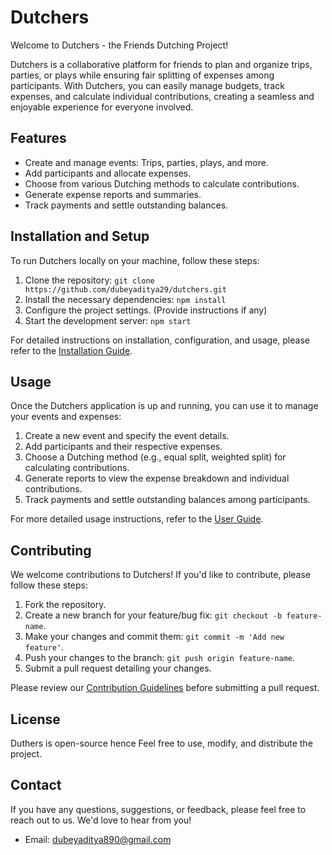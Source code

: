 # Dutchers

Welcome to Dutchers - the Friends Dutching Project!

Dutchers is a collaborative platform for friends to plan and organize trips, parties, or plays while ensuring fair splitting of expenses among participants. With Dutchers, you can easily manage budgets, track expenses, and calculate individual contributions, creating a seamless and enjoyable experience for everyone involved.

## Features

- Create and manage events: Trips, parties, plays, and more.
- Add participants and allocate expenses.
- Choose from various Dutching methods to calculate contributions.
- Generate expense reports and summaries.
- Track payments and settle outstanding balances.

## Installation and Setup

To run Dutchers locally on your machine, follow these steps:

1. Clone the repository: `git clone https://github.com/dubeyaditya29/dutchers.git`
2. Install the necessary dependencies: `npm install`
3. Configure the project settings. (Provide instructions if any)
4. Start the development server: `npm start`

For detailed instructions on installation, configuration, and usage, please refer to the [Installation Guide](docs/installation-guide.md).

## Usage

Once the Dutchers application is up and running, you can use it to manage your events and expenses:

1. Create a new event and specify the event details.
2. Add participants and their respective expenses.
3. Choose a Dutching method (e.g., equal split, weighted split) for calculating contributions.
4. Generate reports to view the expense breakdown and individual contributions.
5. Track payments and settle outstanding balances among participants.

For more detailed usage instructions, refer to the [User Guide](docs/user-guide.md).

## Contributing

We welcome contributions to Dutchers! If you'd like to contribute, please follow these steps:

1. Fork the repository.
2. Create a new branch for your feature/bug fix: `git checkout -b feature-name`.
3. Make your changes and commit them: `git commit -m 'Add new feature'`.
4. Push your changes to the branch: `git push origin feature-name`.
5. Submit a pull request detailing your changes.

Please review our [Contribution Guidelines](CONTRIBUTING.md) before submitting a pull request.

## License

Duthers is open-source hence Feel free to use, modify, and distribute the project.

## Contact

If you have any questions, suggestions, or feedback, please feel free to reach out to us. We'd love to hear from you!

- Email: [dubeyaditya890@gmail.com](mailto:dubeyaditya890@gmail.com)


